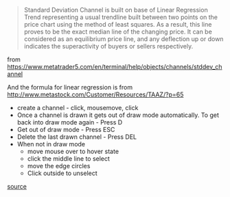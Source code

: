 > Standard Deviation Channel is built on base of Linear Regression Trend representing a usual trendline built between two points on the price chart using the method of least squares. As a result, this line proves to be the exact median line of the changing price. It can be considered as an equilibrium price line, and any deflection up or down indicates the superactivity of buyers or sellers respectively.

from https://www.metatrader5.com/en/terminal/help/objects/channels/stddev_channel

And the formula for linear regression is from http://www.metastock.com/Customer/Resources/TAAZ/?p=65

-   create a channel - click, mousemove, click
-   Once a channel is drawn it gets out of draw mode automatically. To get back into draw mode again - Press D
-   Get out of draw mode - Press ESC
-   Delete the last drawn channel - Press DEL
-   When not in draw mode
    -   move mouse over to hover state
    -   click the middle line to select
    -   move the edge circles
    -   Click outside to unselect

[source](https://github.com/kossidts/react-stockcharts/blob/master/docs/lib/charts/CandleStickChartWithStandardDeviationChannel.js) <!-- , [codesandbox](https://codesandbox.io/s/github/rrag/react-stockcharts-examples2/tree/master/examples/CandleStickChartWithStandardDeviationChannel) -->

